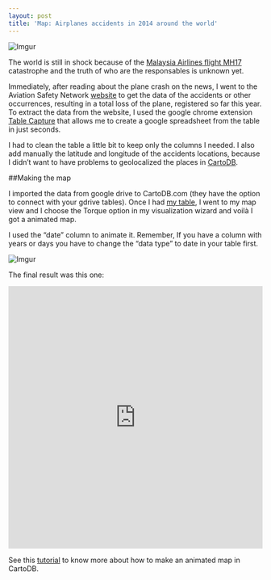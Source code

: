 ```yaml
---
layout: post
title: 'Map: Airplanes accidents in 2014 around the world'
---
```


![Imgur](http://i.imgur.com/GXeGbyE.png)


The  world is still in shock because of the [Malaysia Airlines flight MH17](http://www.newsweek.com/what-brought-down-flight-mh17-over-eastern-ukraine-259630) catastrophe and the truth of who are the responsables is unknown yet. 

Immediately, after reading about the plane crash on the news, I went to the Aviation Safety Network [website](http://aviation-safety.net/index.php) to get the data of the accidents or other occurrences, resulting in a total loss of the plane, registered so far this year.  To extract the data from the website, I used the google chrome extension [Table Capture](https://chrome.google.com/webstore/detail/table-capture/iebpjdmgckacbodjpijphcplhebcmeop?hl=en)  that allows me to create a google spreadsheet from the table in just seconds. 

I had to clean the table a little bit to keep only the columns I needed. I also add manually the latitude and longitude of the accidents locations, because I didn’t want to have problems to geolocalized the places in [CartoDB](http://cartodb.com/).

##Making the map

I imported the data from google drive to CartoDB.com (they have the option to connect with your gdrive tables). Once I had [my table](https://kathy.cartodb.com/tables/aviation_accidents_in_2014/public), I went to my map view and I choose the Torque option in my visualization wizard and voilà I got a animated map.

I used the “date” column to animate it. Remember, If you have a column with years or days you have to change the “data type” to date in your table first. 

![Imgur](http://i.imgur.com/57qGENW.png)


The final result was this one: 

<iframe width='100%' height='520' frameborder='0' src='https://kathy.cartodb.com/viz/29f41030-0e76-11e4-af72-0e230854a1cb/embed_map?title=true&description=true&search=false&shareable=true&cartodb_logo=true&layer_selector=false&legends=false&scrollwheel=true&fullscreen=true&sublayer_options=1&sql=&zoom=1&center_lat=29.382175075145266&center_lon=0' allowfullscreen webkitallowfullscreen mozallowfullscreen oallowfullscreen msallowfullscreen></iframe>

See this [tutorial](http://vimeo.com/79115503) to know more about how to make an animated map in CartoDB. 



